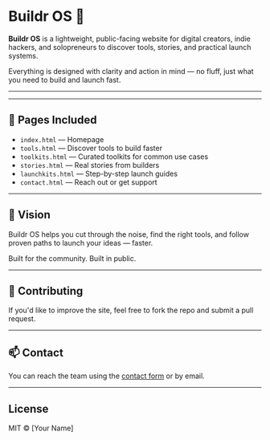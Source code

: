 # Buildr OS 🚀

**Buildr OS** is a lightweight, public-facing website for digital creators, indie hackers, and solopreneurs to discover tools, stories, and practical launch systems.

Everything is designed with clarity and action in mind — no fluff, just what you need to build and launch fast.

---
---

## 📁 Pages Included

- `index.html` — Homepage
- `tools.html` — Discover tools to build faster
- `toolkits.html` — Curated toolkits for common use cases
- `stories.html` — Real stories from builders
- `launchkits.html` — Step-by-step launch guides
- `contact.html` — Reach out or get support

---

## 🎯 Vision

Buildr OS helps you cut through the noise, find the right tools, and follow proven paths to launch your ideas — faster.

Built for the community. Built in public.

---

## 🤝 Contributing

If you'd like to improve the site, feel free to fork the repo and submit a pull request.

---

## 📫 Contact

You can reach the team using the [contact form](contact.html) or by email.

---

## License

MIT © [Your Name]
